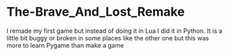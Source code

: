 # The-Brave_And_Lost_Remake
I remade my first game but instead of doing it in Lua I did it in Python. It is a little bit buggy or broken in some places like the other one but this was more to learn Pygame than make a game
